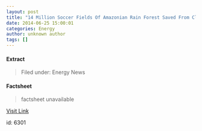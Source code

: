 ```yaml
---
layout: post
title: "14 Million Soccer Fields Of Amazonian Rain Forest Saved From Clearcutting"
date: 2014-06-25 15:00:01
categories: Energy
author: unknown author
tags: []
---
```



#### Extract
>Filed under: Energy News

#### Factsheet
>factsheet unavailable

[Visit Link](http://feeds.importantmedia.org/~r/IM-cleantechnica/~3/9eyFZv9FsQQ/)

id:    6301
